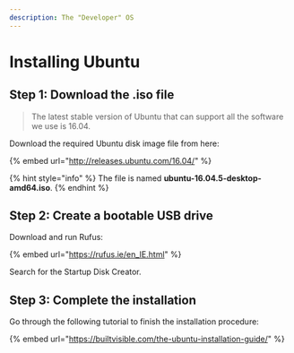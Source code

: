 ```yaml
---
description: The "Developer" OS
---
```


# Installing Ubuntu

## Step 1: Download the .iso file

> The latest stable version of Ubuntu that can support all the software we use is 16.04.

Download the required Ubuntu disk image file from here:

{% embed url="http://releases.ubuntu.com/16.04/" %}

{% hint style="info" %}
The file is named **ubuntu-16.04.5-desktop-amd64.iso**.
{% endhint %}

## Step 2: Create a bootable USB drive

Download and run Rufus:

{% embed url="https://rufus.ie/en_IE.html" %}

Search for the Startup Disk Creator.

## Step 3: Complete the installation

Go through the following tutorial to finish the installation procedure:

{% embed url="https://builtvisible.com/the-ubuntu-installation-guide/​" %}
